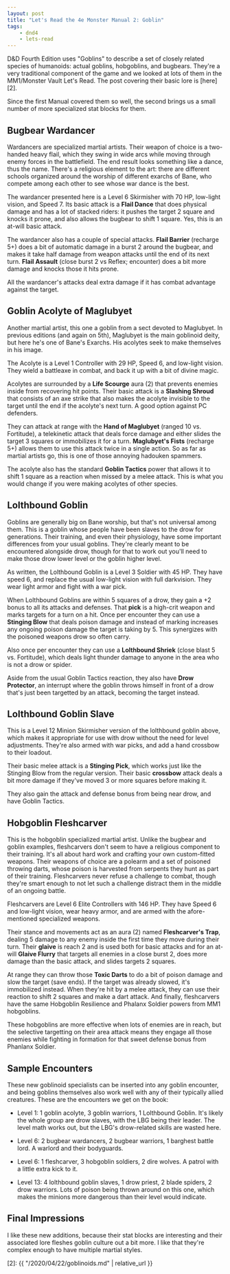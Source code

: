 ```yaml
---
layout: post
title: "Let's Read the 4e Monster Manual 2: Goblin"
tags:
    - dnd4
    - lets-read
---
```


D&D Fourth Edition uses "Goblins" to describe a set of closely related species
of humanoids: actual goblins, hobgoblins, and bugbears. They're a very
traditional component of the game and we looked at lots of them in the
MM1/Monster Vault Let's Read. The post covering their basic lore is [here][2].

Since the first Manual covered them so well, the second brings us a small number
of more specialized stat blocks for them.

## Bugbear Wardancer

Wardancers are specialized martial artists. Their weapon of choice is a
two-handed heavy flail, which they swing in wide arcs while moving through enemy
forces in the battlefield. The end result looks something like a dance, thus the
name. There's a religious element to the art: there are different schools
organized around the worship of different exarchs of Bane, who compete among
each other to see whose war dance is the best.

The wardancer presented here is a Level 6 Skirmisher with 70 HP, low-light
vision, and Speed 7. Its basic attack is a **Flail Dance** that does physical
damage and has a lot of stacked riders: it pushes the target 2 square and knocks
it prone, and also allows the bugbear to shift 1 square. Yes, this is an at-will
basic attack.

The wardancer also has a couple of special attacks. **Flail Barrier** (recharge
5+) does a bit of automatic damage in a burst 2 around the bugbear, and makes it
take half damage from weapon attacks until the end of its next turn. **Flail
Assault** (close burst 2 vs Reflex; encounter) does a bit more damage and knocks
those it hits prone.

All the wardancer's attacks deal extra damage if it has combat advantage against
the target.

## Goblin Acolyte of Maglubyet

Another martial artist, this one a goblin from a sect devoted to Maglubyet. In
previous editions (and again on 5th), Maglubyet is the main goblinoid deity, but
here he's one of Bane's Exarchs. His acolytes seek to make themselves in his
image.

The Acolyte is a Level 1 Controller with 29 HP, Speed 6, and low-light
vision. They wield a battleaxe in combat, and back it up with a bit of divine
magic.

Acolytes are surrounded by a **Life Scourge** aura (2) that prevents enemies
inside from recovering hit points. Their basic attack is a **Slashing Shroud**
that consists of an axe strike that also makes the acolyte invisible to the
target until the end if the acolyte's next turn. A good option against PC
defenders.

They can attack at range with the **Hand of Maglubyet** (ranged 10
vs. Fortitude), a telekinetic attack that deals force damage and either slides
the target 3 squares or immobilizes it for a turn. **Maglubyet's Fists**
(recharge 5+) allows them to use this attack twice in a single action. So as far
as martial artists go, this is one of those annoying hadouken spammers.

The acolyte also has the standard **Goblin Tactics** power that allows it to
shift 1 square as a reaction when missed by a melee attack. This is what you
would change if you were making acolytes of other species.

## Lolthbound Goblin

Goblins are generally big on Bane worship, but that's not universal among
them. This is a goblin whose people have been slaves to the drow for
generations. Their training, and even their physiology, have some important
differences from your usual goblins. They're clearly meant to be encountered
alongside drow, though for that to work out you'll need to make those drow lower
level or the goblin higher level.

As written, the Lolthbound Goblin is a Level 3 Soldier with 45 HP. They have
speed 6, and replace the usual low-light vision with full darkvision. They wear
light armor and fight with a war pick.

When Lolthbound Goblins are within 5 squares of a drow, they gain a +2 bonus to
all its attacks and defenses. That **pick** is a high-crit weapon and marks
targets for a turn on a hit. Once per encounter they can use a **Stinging Blow**
that deals poison damage and instead of marking increases any ongoing poison
damage the target is taking by 5. This synergizes with the poisoned weapons drow
so often carry.

Also once per encounter they can use a **Lolthbound Shriek** (close blast 5
vs. Fortitude), which deals light thunder damage to anyone in the area who is
not a drow or spider.

Aside from the usual Goblin Tactics reaction, they also have **Drow Protector**,
an interrupt where the goblin throws himself in front of a drow that's just been
targetted by an attack, becoming the target instead.

## Lolthbound Goblin Slave

This is a Level 12 Minion Skirmisher version of the lolthbound goblin above,
which makes it appropriate for use with drow without the need for level
adjustments. They're also armed with war picks, and add a hand crossbow to their
loadout.

Their basic melee attack is a **Stinging Pick**, which works just like the
Stinging Blow from the regular version. Their basic **crossbow** attack deals a
bit more damage if they've moved 3 or more squares before making it.

They also gain the attack and defense bonus from being near drow, and have
Goblin Tactics.

## Hobgoblin Fleshcarver

This is the hobgoblin specialized martial artist. Unlike the bugbear and goblin
examples, fleshcarvers don't seem to have a religious component to their
training. It's all about hard work and crafting your own custom-fitted
weapons. Their weapons of choice are a polearm and a set of poisoned throwing
darts, whose poison is harvested from serpents they hunt as part of their
training. Fleshcarvers never refuse a challenge to combat, though they're smart
enough to not let such a challenge distract them in the middle of an ongoing
battle.

Fleshcarvers are Level 6 Elite Controllers with 146 HP. They have Speed 6 and
low-light vision, wear heavy armor, and are armed with the afore-mentioned
specialized weapons.

Their stance and movements act as an aura (2) named **Fleshcarver's Trap**,
dealing 5 damage to any enemy inside the first time they move during their
turn. Their **glaive** is reach 2 and is used both for basic attacks and for an
at-will **Glaive Flurry** that targets all enemies in a close burst 2, does more
damage than the basic attack, and slides targets 2 squares.

At range they can throw those **Toxic Darts** to do a bit of poison damage and
slow the target (save ends). If the target was already slowed, it's immobilized
instead. When they're hit by a melee attack, they can use their reaction to
shift 2 squares and make a dart attack. And finally, fleshcarvers have the same
Hobgoblin Resilience and Phalanx Soldier powers from MM1 hobgoblins.

These hobgoblins are more effective when lots of enemies are in reach, but the
selective targetting on their area attack means they engage all those enemies
while fighting in formation for that sweet defense bonus from Phanlanx Soldier.

## Sample Encounters

These new goblinoid specialists can be inserted into any goblin encounter, and
being goblins themselves also work well with any of their typically allied
creatures. These are the encounters we get on the book:

- Level 1: 1 goblin acolyte, 3 goblin warriors, 1 Lolthbound Goblin. It's likely
  the whole group are drow slaves, with the LBG being their leader. The level
  math works out, but the LBG's drow-related skills are wasted here.

- Level 6: 2 bugbear wardancers, 2 bugbear warriors, 1 barghest battle lord. A
  warlord and their bodyguards.

- Level 6: 1 fleshcarver, 3 hobgoblin soldiers, 2 dire wolves. A patrol with a
  little extra kick to it.

- Level 13: 4 lolthbound goblin slaves, 1 drow priest, 2 blade spiders, 2 drow
  warriors. Lots of poison being thrown around on this one, which makes the
  minions more dangerous than their level would indicate.

## Final Impressions

I like these new additions, because their stat blocks are interesting and their
associated lore fleshes goblin culture out a bit more. I like that they're
complex enough to have multiple martial styles.


[2]: {{ "/2020/04/22/goblinoids.md" | relative_url }}
